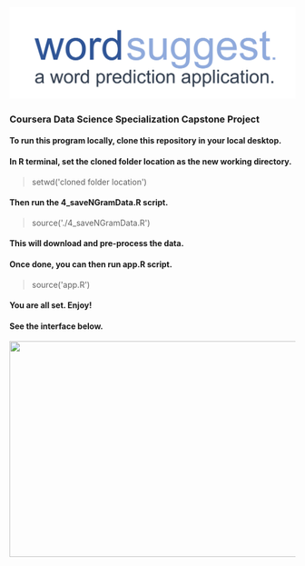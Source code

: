 ![](https://raw.githubusercontent.com/GrejSegura/word-prediction-app/master/www/logo_v2.png)


### Coursera Data Science Specialization Capstone Project

#### To run this program locally, clone this repository in your local desktop.
#### In R terminal, set the cloned folder location as the new working directory.
  > setwd('cloned folder location')
#### Then run the 4_saveNGramData.R script.
  > source('./4_saveNGramData.R')
#### This will download and pre-process the data.
#### Once done, you can then run app.R script.
  > source('app.R')
#### You are all set. Enjoy!
####
#### See the interface below.
<a href="url"><img src="https://j.gifs.com/WLPgR4.gif" align="center" height="380" width="700" ></a>

